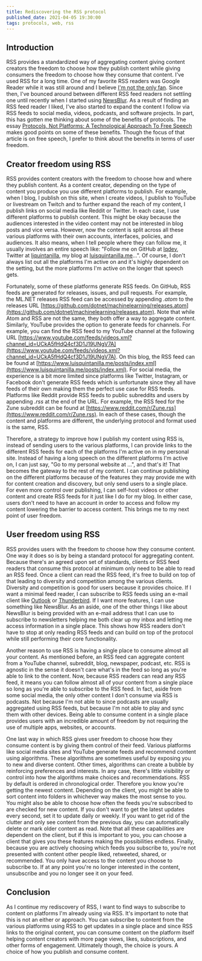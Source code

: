 ```yaml
---
title: Rediscovering the RSS protocol
published_date: 2021-04-05 19:30:00
tags: protocols, web, rss
---
```


## Introduction

RSS provides a standardized way of aggregating content giving content creators the freedom to choose how they publish content while giving consumers the freedom to choose how they consume that content. I've used RSS for a long time. One of my favorite RSS readers was Google Reader while it was still around and I believe [I'm not the only fan](https://www.ripgooglereader.com/). Since then, I've bounced around between different RSS feed readers not settling one until recently when I started using [NewsBlur](https://newsblur.com). As a result of finding an RSS feed reader I liked, I've also started to expand the content I follow via RSS feeds to social media, videos, podcasts, and software projects. In part, this has gotten me thinking about some of the benefits of protocols. The essay [Protocols, Not Platforms: A Technological Approach To Free Speech](https://knightcolumbia.org/content/protocols-not-platforms-a-technological-approach-to-free-speech) makes good points on some of these benefits. Though the focus of that article is on free speech, I prefer to think about the benefits in terms of user freedom.

## Creator freedom using RSS

RSS provides content creators with the freedom to choose how and where they publish content. As a content creator, depending on the type of content you produce you use different platforms to publish. For example, when I blog, I publish on this site, when I create videos, I publish to YouTube or livestream on Twitch and to further expand the reach of my content, I publish links on social media like Reddit or Twitter. In each case, I use different platforms to publish content. This might be okay because the audiences interested in the video content may not be interested in blog posts and vice versa. However, now the content is split across all these various platforms with their own accounts, interfaces, policies, and audiences. It also means, when I tell people where they can follow me, it usually involves an entire speech like: "Follow me on GitHub at [lqdev](https://github.com/lqdev/), Twitter at [ljquintanilla](https://twitter.com/ljquintanilla), my blog at [luisquintanilla.me](https://www.luisquintanilla.me/posts/1)...". Of course, I don't always list out all the platforms I'm active on and it's highly dependent on the setting, but the more platforms I'm active on the longer that speech gets.

Fortunately, some of these platforms generate RSS feeds. On GitHub, RSS feeds are generated for releases, issues, and pull requests. For example, the ML.NET releases RSS feed can be accessed by appending *.atom* to the releases URL [https://github.com/dotnet/machinelearning/releases.atom](https://github.com/dotnet/machinelearning/releases.atom). Note that while Atom and RSS are not the same, they both offer a way to aggregate content. Similarly, YouTube provides the option to generate feeds for channels. For example, you can find the RSS feed to my YouTube channel at the following URL [https://www.youtube.com/feeds/videos.xml?channel_id=UCkA5fHdQ4cf3D1J19UNgV7A](https://www.youtube.com/feeds/videos.xml?channel_id=UCkA5fHdQ4cf3D1J19UNgV7A). On this blog, the RSS feed can be found at [https://www.luisquintanilla.me/posts/index.xml](https://www.luisquintanilla.me/posts/index.xml). For social media, the experience is a bit more limited since platforms like Twitter, Instagram, or Facebook don't generate RSS feeds which is unfortunate since they all have feeds of their own making them the perfect use case for RSS feeds. Platforms like Reddit provide RSS feeds to public subreddits and users by appending *.rss* at the end of the URL. For example, the RSS feed for the Zune subreddit can be found at [https://www.reddit.com/r/Zune.rss](https://www.reddit.com/r/Zune.rss). In each of these cases, though the content and platforms are different, the underlying protocol and format used is the same, RSS.

Therefore, a strategy to improve how I publish my content using RSS is, instead of sending users to the various platforms, I can provide links to the different RSS feeds for each of the platforms I'm active on in my personal site. Instead of having a long speech on the different platforms I'm active on, I can just say, "Go to my personal website at ...", and that's it! That becomes the gateway to the rest of my content. I can continue publishing on the different platforms because of the features they may provide me with for content creation and discovery, but only send users to a single place. For even more control over publishing, I can self-host videos or other content and create RSS feeds for it just like I do for my blog. In either case, users don't need to have an account in order to access and follow my content lowering the barrier to access content. This brings me to my next point of user freedom.

## User freedom using RSS

RSS provides users with the freedom to choose how they consume content. One way it does so is by being a standard protocol for aggregating content. Because there's an agreed upon set of standards, clients or RSS feed readers that consume this protocol at minimum only need to be able to read an RSS feed. Once a client can read the RSS feed, it's free to build on top of that leading to diversity and competition among the various clients. Diversity and competition is good for users because it provides choice. If I want a minimal feed reader, I can subscribe to RSS feeds using an e-mail client like [Outlook](https://support.microsoft.com/en-us/office/subscribe-to-an-rss-feed-73c6e717-7815-4594-98e5-81fa369e951c) or [Thunderbird](https://support.mozilla.org/en-US/kb/how-subscribe-news-feeds-and-blogs). If I want more features, I can use something like NewsBlur. As an aside, one of the other things I like about NewsBlur is being provided with an e-mail address that I can use to subscribe to newsletters helping me both clear up my inbox and letting me access information in a single place. This shows how RSS readers don't have to stop at only reading RSS feeds and can build on top of the protocol while still performing their core functionality.

Another reason to use RSS is having a single place to consume almost all your content. As mentioned before, an RSS feed can aggregate content from a YouTube channel, subreddit, blog, newspaper, podcast, etc. RSS is agnostic in the sense it doesn't care what's in the feed so long as you're able to link to the content. Now, because RSS readers can read any RSS feed, it means you can follow almost all of your content from a single place so long as you're able to subscribe to the RSS feed. In fact, aside from some social media, the only other content I don't consume via RSS is podcasts. Not because I'm not able to since podcasts are usually aggregated using RSS feeds, but because I'm not able to play and sync them with other devices. Being able to consume content in a single place provides users with an incredible amount of freedom by not requiring the use of multiple apps, websites, or accounts.

One last way in which RSS gives user freedom to choose how they consume content is by giving them control of their feed. Various platforms like social media sites and YouTube generate feeds and recommend content using algorithms. These algorithms are sometimes useful by exposing you to new and diverse content. Other times, algorithms can create a bubble by reinforcing preferences and interests. In any case, there's little visibility or control into how the algorithms make choices and recommendations. RSS by default is ordered in chronological order. Therefore you know you're getting the newest content. Depending on the client, you might be able to sort content into folders in whichever way makes the most sense to you. You might also be able to choose how often the feeds you're subscribed to are checked for new content. If you don't want to get the latest updates every second, set it to update daily or weekly. If you want to get rid of the clutter and only see content from the previous day, you can automatically delete or mark older content as read. Note that all these capabilities are dependent on the client, but if this is important to you, you can choose a client that gives you these features making the possibilities endless. Finally, because you are actively choosing which feeds you subscribe to, you're not presented with content other people liked, retweeted, shared, or recommended. You only have access to the content you choose to subscribe to. If at any point you're no longer interested in the content, unsubscribe and you no longer see it on your feed.

## Conclusion

As I continue my rediscovery of RSS, I want to find ways to subscribe to content on platforms I'm already using via RSS. It's important to note that this is not an either or approach. You can subscribe to content from the various platforms using RSS to get updates in a single place and since RSS links to the original content, you can consume content on the platform itself helping content creators with more page views, likes, subscriptions, and other forms of engagement. Ultimately though, the choice is yours. A choice of how you publish and consume content. 
